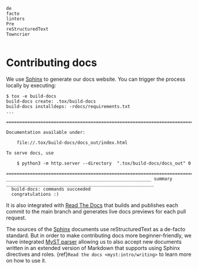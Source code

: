 <!-- markdownlint-disable first-line-heading -->

```{spelling}
de
facto
linters
Pre
reStructuredText
Towncrier
```

```{include} ../../.github/CONTRIBUTING.md

```

# Contributing docs

We use [Sphinx][sphinx] to generate our docs website. You can trigger the
process locally by executing:

```shell-session
$ tox -e build-docs
build-docs create: .tox/build-docs
build-docs installdeps: -rdocs/requirements.txt
...

========================================================================================================================

Documentation available under:

    file://.tox/build-docs/docs_out/index.html

To serve docs, use

    $ python3 -m http.server --directory  ".tox/build-docs/docs_out" 0

========================================================================================================================
_______________________________________________________ summary ________________________________________________________
  build-docs: commands succeeded
  congratulations :)
```

It is also integrated with [Read The Docs][rtd] that builds and publishes each
commit to the main branch and generates live docs previews for each pull
request.

The sources of the [Sphinx][sphinx] documents use reStructuredText as a de-facto
standard. But in order to make contributing docs more beginner-friendly, we have
integrated [MyST parser][myst] allowing us to also accept new documents written
in an extended version of Markdown that supports using Sphinx directives and
roles. {ref}`Read the docs <myst:intro/writing>` to learn more on how to use it.

[myst]: https://pypi.org/project/myst-parser/
[rtd]: https://readthedocs.org
[sphinx]: https://www.sphinx-doc.org

```{include} ../changelog-fragments.d/README.md

```
